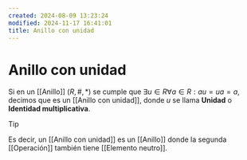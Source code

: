 ```yaml
---
created: 2024-08-09 13:23:24
modified: 2024-11-17 16:41:01
title: Anillo con unidad
---
```


# Anillo con unidad

Si en un [[Anillo]] $(R, \#, *)$ se cumple que $\exists u \in R \forall a \in R: au = ua = a$, decimos que es un [[Anillo con unidad]], donde $u$ se llama **Unidad** o **Identidad multiplicativa**.

> [!tip]
> Es decir, un [[Anillo con unidad]] es un [[Anillo]] donde la segunda [[Operación]] también tiene [[Elemento neutro]].

